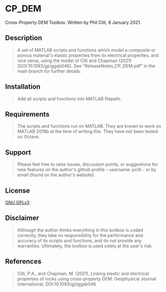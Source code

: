 # CP_DEM
Cross-Property DEM Toolbox. Written by Phil Cilli, 6 January 2021.

## Description

> A set of MATLAB scripts and functions which model a composite or porous material's elastic properties from its electrical properties, and vice versa, using the model of Cilli and Chapman (2021) [DOI:10.1093/gji/ggab046]. See "ReleaseNotes_CP_DEM.pdf" in the main branch for further details.
## Installation

> Add all scripts and functions into MATLAB filepath.
## Requirements

> The scripts and functions run on MATLAB. They are known to work on MATLAB 2019b at the time of writing this. They have not been tested on Octave.
## Support

> Please feel free to raise issues, discussion points, or suggestions for new features on the author's github profile - username: pcilli - or by email (found on the author's website).
## License
[GNU GPLv3](https://choosealicense.com/licenses/gpl-3.0/)

## Disclaimer
> Although the author thinks everything in this toolbox is coded correctly, they take no responsibility for the performance and accuracy of its scripts and functions, and do not provide any warranties. Ultimately, the toolbox is used solely at the user's risk.

## References
> Cilli, P.A., and Chapman, M. (2021), Linking elastic and electrical properties of rocks using cross-property DEM. Geophysical Journal International, DOI:10.1093/gji/ggab046
